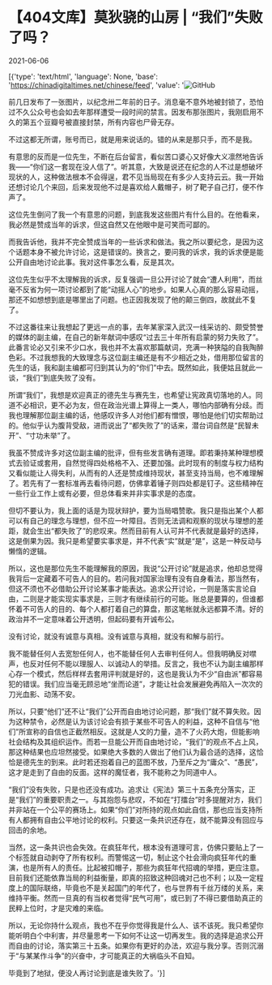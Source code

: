 # 【404文库】莫狄骁的山房 | “我们”失败了吗？

2021-06-06

[{'type': 'text/html', 'language': None, 'base': 'https://chinadigitaltimes.net/chinese/feed', 'value': '![GitHub](https://chinadigitaltimes.net/chinese/files/2021/06/post-666867-60bbdc9f1f926.)

前几日发布了一张图片，以纪念卅二年前的日子。消息毫不意外地被封锁了，恐怕过不久公众号也会如去年那样遭受一段时间的禁言。因发布那张图片，我刚启用不久的第五个豆瓣号被直接封禁，所有内容也尸骨无存。

不过这都无所谓，账号而已，就是用来说话的。错的从来是那只手，而不是我。

有意思的反而是一位先生，不断在后台留言，看似苦口婆心又好像大义凛然地告诉我——“你们这一套现在没人信了”。听其意，大致是说还在纪念的人不过是想破坏现状的人，这种做法根本不会得逞，君不见当局现在有多少人支持云云。我一开始还想讨论几个来回，后来发现他不过是喜欢给人戴帽子，树了靶子自己打，便不作声了。

这位先生倒问了我一个有意思的问题，到底我发这些图片有什么目的。在他看来，我必然是赞成当年的诉求，但这自然又在他眼中是可笑而可鄙的。

而我告诉他，我并不完全赞成当年的一些诉求和做法。我之所以要纪念，是因为这个话题本身不被允许讨论，这是错误的。换言之，要问我的诉求，我的诉求便是能公开自由地讨论此事。我对这件事怎么看，反是其次。

这位先生似乎不太理解我的诉求，反复强调一旦公开讨论了就会“遭人利用”，而丝毫不反省为何一项讨论都到了能“动摇人心”的地步。如果人心真的那么容易动摇，那还不如想想到底是哪里出了问题。也正因我发现了他的颠三倒四，故就此不复了。

不过这番往来让我想起了更远一点的事，去年某家深入武汉一线采访的、颇受赞誉的媒体的副主编，在自己的新年献词中感叹“过去三十年所有启蒙的努力失败了”。此番言论必又引来不少口水，我也并不太喜欢那篇献词，充满一种狭隘的自我陶醉色彩。不过我想我的大致理念与这位副主编还是有不少相近之处，借用那位留言的先生的话，我和副主编都可归到其认为的“你们”中去。既然如此，我便姑且就此一谈，“我们”到底失败了没有。

所谓“我们”，我想是欢迎真正的德先生与赛先生，也希望让宪政真切落地的人。同道不必相识，更不必为友，但在政治光谱上算得上一类人，哪怕内部确有分歧。而我也理解那位副主编的话，他感叹许多人对他们都有憎恨，哪怕是他们切实帮助过的。他似乎认为腹背受敌，进而说出了“都失败了”的话来，潜台词自然是“民智未开”、“寸功未举”了。

我虽不赞成许多对这位副主编的批评，但有些发言确有道理。即若秉持某种理想模式去验证或套用，自然觉得四处格格不入、还要加强。此时现有的制度与权力结构又看似能让人得失利，从而有的人还是赞成维持现状，甚至支持当局，也不难理解了。若先有了一套标准再去看待问题，仿佛拿着锤子则四处都是钉子。这些精神在一些行业工作上或有必要，但总体看来并非实事求是的态度。

但切不要认为，我上面的话是为现状辩护，要为当局唱赞歌。我只是指出某个人都可以有自己的理念与理想，但不应一叶障目。否则无法调和观察的现状与理想的差距，就会生出“都失败了”的悲叹来。然而目前有人认可并不代表就是最好的选择，这是倒果为因。我只是希望要实事求是，并不代表“实”就是“是”，这是一种反动与懒惰的逻辑。

所以，这也是那位先生不能理解我的原因，我说“公开讨论”就是追求，他却总觉得我背后一定藏着不可告人的目的。若问我对国家治理有没有自身看法，那当然有，但这不须也不必借助公开讨论某事才能表达。追求公开讨论，一则是落实言论自由，二则是才能实现实事求是，三则才有继续前行的可能。账总是要算的，但谁都怀着不可告人的目的、每个人都打着自己的算盘，那这笔帐就永远都算不清。好的政治并不一定意味着公开透明，但起码要有开诚布公。

没有讨论，就没有诚意与真相。没有诚意与真相，就没有和解与前行。

我不能替任何人去宽恕任何人，也不能替任何人去审判任何人。但我明确反对噤声，也反对任何不能以理服人、以诚动人的举措。反言之，我也不认为副主编那样心存一个模式，然后样样去套用评判就是好的，这也是我认为不少“自由派”都容易犯的错误。我们应当毫无顾忌地“坐而论道”，才能让社会发展避免再陷入一次次的刀光血影、动荡不安。

所以，只要“他们”还不让“我们”公开而自由地讨论问题，那“我们”就不算失败。因为这种禁令，必然是认为该讨论会有损于某些不可告人的利益，这种不自信与“他们”所宣称的自信也正截然相反。这就是人文的力量，造不了火药大炮，但能影响社会结构及其组织运作。而若一旦能公开而自由地讨论，“我们”的观点不占上风，那这种结果也应坦然接受。如果绝大多数的人做出了他们认为最合适的选择，这恰恰是德先生的到来。此时若还抱着自己的蓝图不放，乃至斥之为“庸众”、“愚民”，这才是走到了自由的反面。这样的魔怔者，我不能称之为同道中人。

“我们”没有失败，只是也还没有成功。追求让《宪法》第三十五条充分落实，正是“我们”的重要职责之一。与其抱怨与悲叹，不如在“打擂台”时多提醒对方，我们并非站在一个公平的赛场上。如果“你们”对所持的观点如此自信，那也应当支持所有人都拥有自由公平地讨论的权利。只要这一条共识还存在，就不能算没有回应与回击的余地。

当然，这一条共识也会失效。在疯狂年代，根本没有道理可言，仿佛只要贴上了一个标签就自动剥夺了所有权利。而警惕这一切，制止这个社会滑向疯狂年代的重演，也是所有人的责任。比起被扣帽子，那些为疯狂年代招魂的举措，更应注意。目前我们还能依靠当局的利益衡量，即真的招致这种回魂对己也不利；以及一定程度上的国际联络，毕竟也不是关起国门的年代了，也与世界有千丝万缕的关系，来维持平衡。然而一旦真的有当权者觉得“民气可用”，或已到了不得已要借助真正的民粹上位时，才是灾难的来临。

所以，无论你持什么观点，我也不在乎你觉得我是什么人、该不该死。我只希望你能听明白个中利害，并尽量思考一下如何不让这一切再发生。我的选择是追求公开而自由的讨论，落实第三十五条。如果你有更好的办法，欢迎与我分享。否则沉溺于“与某某作斗争”的兴奋中，才可能真正的大祸临头不自知。

毕竟到了地狱，便没人再讨论到底是谁失败了。'}]